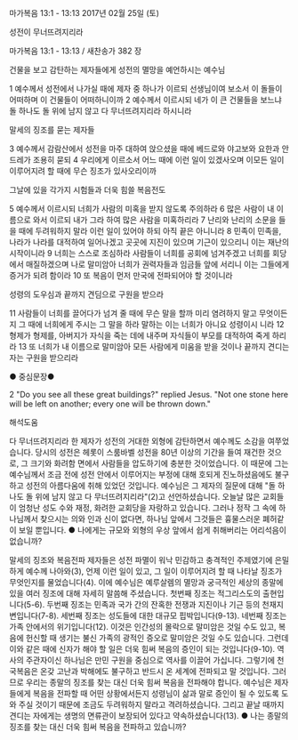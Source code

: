 마가복음 13:1 - 13:13 
2017년 02월 25일 (토)

성전이 무너뜨려지리라 



마가복음 13:1 - 13:13 / 새찬송가 382 장


건물을 보고 감탄하는 제자들에게 성전의 멸망을 예언하시는 예수님 

1 예수께서 성전에서 나가실 때에 제자 중 하나가 이르되 선생님이여 보소서 이 돌들이 어떠하며 이 건물들이 어떠하니이까 2 예수께서 이르시되 네가 이 큰 건물들을 보느냐 돌 하나도 돌 위에 남지 않고 다 무너뜨려지리라 하시니라 

말세의 징조를 묻는 제자들 

3 예수께서 감람산에서 성전을 마주 대하여 앉으셨을 때에 베드로와 야고보와 요한과 안드레가 조용히 묻되 4 우리에게 이르소서 어느 때에 이런 일이 있겠사오며 이모든 일이 이루어지려 할 때에 무슨 징조가 있사오리이까 

그날에 있을 각가지 시험들과 더욱 힘쓸 복음전도 

5 예수께서 이르시되 너희가 사람의 미혹을 받지 않도록 주의하라 6 많은 사람이 내 이름으로 와서 이르되 내가 그라 하여 많은 사람을 미혹하리라 7 난리와 난리의 소문을 들을 때에 두려워하지 말라 이런 일이 있어야 하되 아직 끝은 아니니라 8 민족이 민족을, 나라가 나라를 대적하여 일어나겠고 곳곳에 지진이 있으며 기근이 있으리니 이는 재난의 시작이니라 9 너희는 스스로 조심하라 사람들이 너희를 공회에 넘겨주겠고 너희를 회당에서 매질하겠으며 나로 말미암아 너희가 권력자들과 임금들 앞에 서리니 이는 그들에게 증거가 되려 함이라 10 또 복음이 먼저 만국에 전파되어야 할 것이니라 

성령의 도우심과 끝까지 견딤으로 구원을 받으라 

11 사람들이 너희를 끌어다가 넘겨 줄 때에 무슨 말을 할까 미리 염려하지 말고 무엇이든지 그 때에 너희에게 주시는 그 말을 하라 말하는 이는 너희가 아니요 성령이시 니라 12 형제가 형제를, 아버지가 자식을 죽는 데에 내주며 자식들이 부모를 대적하여 죽게 하리라 13 또 너희가 내 이름으로 말미암아 모든 사람에게 미움을 받을 것이나 끝까지 견디는 자는 구원을 받으리라 

● 중심문장● 

2 "Do you see all these great buildings?" replied Jesus. "Not one stone here will be left on another; every one will be thrown down."

해석도움





다 무너뜨려지리라
한 제자가 성전의 거대한 외형에 감탄하면서 예수께도 소감을 여쭈었습니다. 당시의 성전은 헤롯이 스룸바벨 성전을 80년 이상의 기간을 들여 재건한 것으로, 그 크기와 화려함 면에서 사람들을 압도하기에 충분한 것이었습니다. 이 때문에 그는 예수님께서 조금 전에 성전 안에서 이루어지는 부정에 대해 호되게 진노하셨음에도 불구하고 성전의 아름다움에 취해 있었던 것입니다. 예수님은 그 제자의 질문에 대해 "돌 하나도 돌 위에 남지 않고 다 무너뜨려지리라"(2)고 선언하셨습니다. 오늘날 많은 교회들이 엄청난 성도 수와 재정, 화려한 교회당을 자랑하고 있습니다. 그러나 정작 그 속에 하나님께서 찾으시는 의와 인과 신이 없다면, 하나님 앞에서 그것들은 흉물스러운 폐허같이 보일 뿐입니다.
● 나에게는 규모와 외형의 우상 앞에서 쉽게 취해버리는 어리석음이 없습니까?

말세의 징조와 복음전파
제자들은 성전 파멸이 워낙 민감하고 충격적인 주제였기에 은밀하게 예수께 나아와(3), 언제 이런 일이 있고, 그 일이 이루어지려 할 때 나타날 징조가 무엇인지를 물었습니다(4). 이에 예수님은 예루살렘의 멸망과 궁극적인 세상의 종말에 있을 여러 징조에 대해 자세히 말씀해 주셨습니다. 첫번째 징조는 적그리스도의 출현입니다(5-6). 두번째 징조는 민족과 국가 간의 잔혹한 전쟁과 지진이나 기근 등의 천재지변입니다(7-8). 세번째 징조는 성도들에 대한 대규모 핍박입니다(9-13). 네번째 징조는 가족 안에서의 위기입니다(12). 이것은 인간성의 몰락으로 말미암은 것일 수도 있고, 복음에 헌신할 때 생기는 불신 가족의 광적인 증오로 말미암은 것일 수도 있습니다. 그런데 이와 같은 때에 신자가 해야 할 일은 더욱 힘써 복음의 증인이 되는 것입니다(9-10). 역사의 주관자이신 하나님은 만민 구원을 중심으로 역사를 이끌어 가십니다. 그렇기에 천국복음은 온갖 고난과 박해에도 불구하고 반드시 온 세계에 전파되고 말 것입니다. 그러므로 우리는 종말의 징조를 찾는 대신 더욱 힘써 복음을 전파해야 합니다. 예수님은 제자들에게 복음을 전파할 때 어떤 상황에서든지 성령님이 삶과 말로 증인이 될 수 있도록 도와 주실 것이기 때문에 조금도 두려워하지 말라고 격려하셨습니다. 그리고 끝날 때까지 견디는 자에게는 생명의 면류관이 보장되어 있다고 약속하셨습니다(13).
● 나는 종말의 징조를 찾는 대신 더욱 힘써 복음을 전파하고 있습니까?
